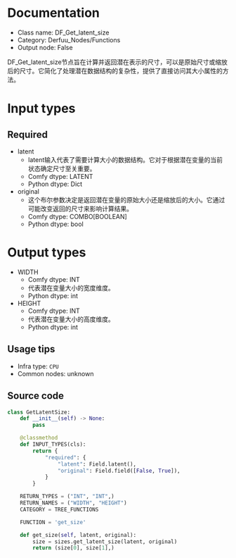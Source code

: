 
# Documentation
- Class name: DF_Get_latent_size
- Category: Derfuu_Nodes/Functions
- Output node: False

DF_Get_latent_size节点旨在计算并返回潜在表示的尺寸，可以是原始尺寸或缩放后的尺寸。它简化了处理潜在数据结构的复杂性，提供了直接访问其大小属性的方法。

# Input types
## Required
- latent
    - latent输入代表了需要计算大小的数据结构。它对于根据潜在变量的当前状态确定尺寸至关重要。
    - Comfy dtype: LATENT
    - Python dtype: Dict
- original
    - 这个布尔参数决定是返回潜在变量的原始大小还是缩放后的大小。它通过可能改变返回的尺寸来影响计算结果。
    - Comfy dtype: COMBO[BOOLEAN]
    - Python dtype: bool

# Output types
- WIDTH
    - Comfy dtype: INT
    - 代表潜在变量大小的宽度维度。
    - Python dtype: int
- HEIGHT
    - Comfy dtype: INT
    - 代表潜在变量大小的高度维度。
    - Python dtype: int


## Usage tips
- Infra type: `CPU`
- Common nodes: unknown


## Source code
```python
class GetLatentSize:
    def __init__(self) -> None:
        pass

    @classmethod
    def INPUT_TYPES(cls):
        return {
            "required": {
                "latent": Field.latent(),
                "original": Field.field([False, True]),
            }
        }

    RETURN_TYPES = ("INT", "INT",)
    RETURN_NAMES = ("WIDTH", "HEIGHT")
    CATEGORY = TREE_FUNCTIONS

    FUNCTION = 'get_size'

    def get_size(self, latent, original):
        size = sizes.get_latent_size(latent, original)
        return (size[0], size[1],)

```
